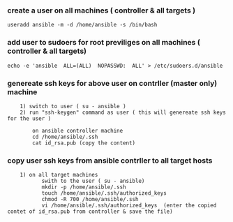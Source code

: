 ### create a user on all machines ( controller & all targets )

	useradd ansible -m -d /home/ansible -s /bin/bash

### add user to sudoers for root previliges  on all machines ( controller & all targets)

	echo -e 'ansible  ALL=(ALL)  NOPASSWD:  ALL' > /etc/sudoers.d/ansible

### genereate ssh keys for above user on contrller (master only) machine 

```
	1) switch to user ( su - ansible )
	2) run "ssh-keygen" command as user ( this will genereate ssh keys for the user ) 
```
```
        on ansible controller machine
		cd /home/ansible/.ssh 
		cat id_rsa.pub (copy the content)
```
### copy user ssh keys from ansible contrller to all target hosts

```
	1) on all target machines
		   swith to the user ( su - ansible)
		   mkdir -p /home/ansible/.ssh
		   touch /home/ansible/.ssh/authorized_keys
		   chmod -R 700 /home/ansible/.ssh
		   vi /home/ansible/.ssh/authorized_keys  (enter the copied contet of id_rsa.pub from controller & save the file)
```	
	

